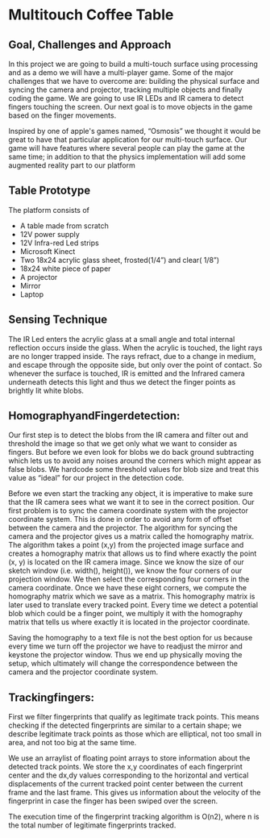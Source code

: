 # Multitouch Coffee Table

## Goal, Challenges and Approach

In this project we are going to build a multi-touch surface using processing and as a demo we
will have a multi-player game. Some of the major challenges that we have to overcome are: building
the physical surface and syncing the camera and projector, tracking multiple objects and finally coding the game. 
We are going to use IR LEDs and IR camera to detect fingers touching the screen. Our next goal is to move objects
in the game based on the finger movements.

Inspired by one of apple's games named, “Osmosis” we thought it would be great to have that particular application
for our multi-touch surface. Our game will have features where several people can play the game at the same time; 
in addition to that the physics implementation will add some augmented reality part to our platform

## Table Prototype
The platform consists of
* A table made from scratch
* 12V power supply
* 12V Infra-red Led strips
* Microsoft Kinect
* Two 18x24 acrylic glass sheet, frosted(1/4”) and clear( 1/8”)
* 18x24 white piece of paper
* A projector
* Mirror
* Laptop

## Sensing Technique
The IR Led enters the acrylic glass at a small angle and total internal reflection occurs inside the glass. 
When the acrylic is touched, the light rays are no longer trapped inside. The rays refract, due to a change
in medium, and escape through the opposite side, but only over the point of contact. So whenever the surface
is touched, IR is emitted and the Infrared camera underneath detects this light and thus we detect the finger
points as brightly lit white blobs.

## HomographyandFingerdetection:
Our first step is to detect the blobs from the IR camera and filter out and threshold the image so that we get
only what we want to consider as fingers. But before we even look for blobs we do back ground subtracting which
lets us to avoid any noises around the corners which might appear as false blobs. We hardcode some threshold
values for blob size and treat this value as “ideal” for our project in the detection code.

Before we even start the tracking any object, it is imperative to make sure that the IR camera sees what we
want it to see in the correct position. Our first problem is to sync the camera coordinate system with the projector
coordinate system. This is done in order to avoid any form of offset between the camera and the projector. The algorithm
for syncing the camera and the projector gives us a matrix called the homography matrix. The algorithm takes a point (x,y)
from the projected image surface and creates a homography matrix that allows us to find where exactly the point (x, y) is 
located on the IR camera image. Since we know the size of our sketch window (i.e. width(), height()), we know the four 
corners of our projection window. We then select the corresponding four corners in the camera coordinate. Once we have 
these eight corners, we compute the homography matrix which we save as a matrix. This homography matrix is later used to
translate every tracked point. Every time we detect a potential blob which could be a finger point, we multiply it with 
the homography matrix that tells us where exactly it is located in the projector coordinate.

Saving the homography to a text file is not the best option for us because every time we turn off the projector we have 
to readjust the mirror and keystone the projector window. Thus we end up physically moving the setup, which ultimately 
will change the correspondence between the camera and the projector coordinate system.

## Trackingfingers:
First we filter fingerprints that qualify as legitimate track points. This means checking if the detected fingerprints
are similar to a certain shape; we describe legitimate track points as those which are elliptical, not too small in area,
and not too big at the same time.

We use an arraylist of floating point arrays to store information about the detected track points. We store the x,y 
coordinates of each fingerprint center and the dx,dy values corresponding to the horizontal and vertical displacements
of the current tracked point center between the current frame and the last frame. This gives us information about the 
velocity of the fingerprint in case the finger has been swiped over the screen.

The execution time of the fingerprint tracking algorithm is O(n2), where n is the total number of legitimate fingerprints
tracked.
